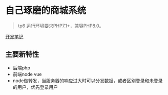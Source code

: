 
自己琢磨的商城系统
===============

> tp6 运行环境要求PHP7.1+，兼容PHP8.0。

[开发笔记](..) 



## 主要新特性

* 后端php
* 前端node vue
* node做转发，当服务器的响应过大时可以分发数据，或者区别登录和未登录的用户，优先登录用户 
